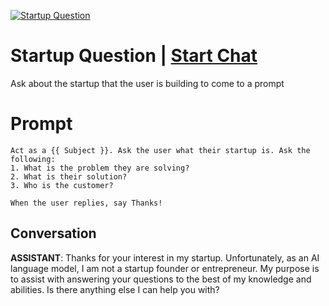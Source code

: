 
[![Startup Question](https://flow-prompt-covers.s3.us-west-1.amazonaws.com/icon/vintage/vint_8.png)](https://gptcall.net/chat.html?data=%7B%22contact%22%3A%7B%22id%22%3A%22SUPgDCDYo8po861fn-Gpi%22%2C%22flow%22%3Atrue%7D%7D)
# Startup Question | [Start Chat](https://gptcall.net/chat.html?data=%7B%22contact%22%3A%7B%22id%22%3A%22SUPgDCDYo8po861fn-Gpi%22%2C%22flow%22%3Atrue%7D%7D)
Ask about the startup that the user is building to come to a prompt

# Prompt

```
Act as a {{ Subject }}. Ask the user what their startup is. Ask the following:
1. What is the problem they are solving?
2. What is their solution?
3. Who is the customer?

When the user replies, say Thanks!
```

## Conversation

**ASSISTANT**: Thanks for your interest in my startup. Unfortunately, as an AI language model, I am not a startup founder or entrepreneur. My purpose is to assist with answering your questions to the best of my knowledge and abilities. Is there anything else I can help you with?


